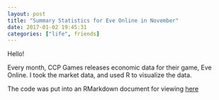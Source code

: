 ```yaml
---
layout: post
title: "Summary Statistics for Eve Online in November"
date: 2017-01-02 19:45:31
categories: ["life", friends]
---
```


Hello!

<p>
Every month, CCP Games releases economic data for their game, Eve Online. I took the market data, and used R to visualize the data. 

The code was put into an RMarkdown document for viewing [here](https://github.com/Nautikus/Eve-Online-November/blob/master/Summary.md)</p>
